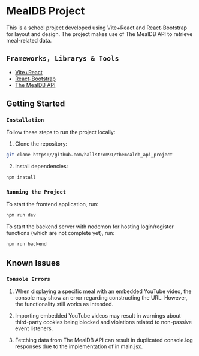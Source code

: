 # MealDB Project

This is a school project developed using Vite+React and React-Bootstrap for layout and design. The project makes use of The MealDB API to retrieve meal-related data.

## `Frameworks, Librarys & Tools`

- [Vite+React](https://vitejs.dev/)
- [React-Bootstrap](https://react-bootstrap.netlify.app/)
- [The MealDB API](https://www.themealdb.com/api.php)

## Getting Started

### `Installation`

Follow these steps to run the project locally:

1. Clone the repository:

```bash
git clone https://github.com/hallstrom91/themealdb_api_project
```

2. Install dependencies:

```bash
npm install
```

### `Running the Project`

To start the frontend application, run:

```bash
npm run dev
```

To start the backend server with nodemon for hosting login/register functions (which are not complete yet), run:

```bash
npm run backend
```

## Known Issues

### `Console Errors `

1. When displaying a specific meal with an embedded YouTube video, the console may show an error regarding constructing the URL. However, the functionality still works as intended.

2. Importing embedded YouTube videos may result in warnings about third-party cookies being blocked and violations related to non-passive event listeners.

3. Fetching data from The MealDB API can result in duplicated console.log responses due to the implementation of <StrictMode> in main.jsx.
